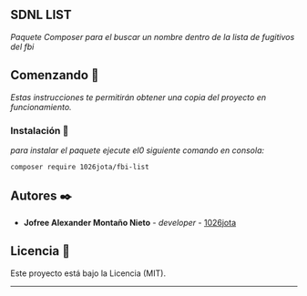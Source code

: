 ## SDNL LIST

_Paquete Composer para el buscar un nombre dentro de la lista de fugitivos del fbi_

## Comenzando 🚀

_Estas instrucciones te permitirán obtener una copia del proyecto en funcionamiento._


### Instalación 🔧

_para instalar el paquete ejecute el0 siguiente comando en consola:_

```
composer require 1026jota/fbi-list
```

## Autores ✒️

* **Jofree Alexander Montaño Nieto** - *developer* - [1026jota](https://github.com/1026jota)

## Licencia 📄

Este proyecto está bajo la Licencia (MIT).

---